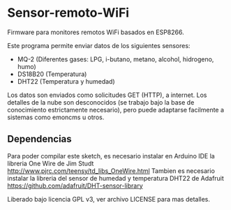 # Sensor-remoto-WiFi
Firmware para monitores remotos WiFi basados en ESP8266.

Este programa permite enviar datos de los siguientes sensores:
- MQ-2 (Diferentes gases: LPG, i-butano, metano, alcohol, hidrogeno, humo)
- DS18B20 (Temperatura)
- DHT22 (Temperatura y humedad)

Los datos son enviados como solicitudes GET (HTTP), a internet. Los detalles de la nube son desconocidos (se trabajo bajo la base de conocimiento estrictamente necesario), pero puede adaptarse facilmente a sistemas como emoncms u otros.

Dependencias
------------
Para poder compilar este sketch, es necesario instalar en Arduino IDE la libreria One Wire de Jim Studt
http://www.pjrc.com/teensy/td_libs_OneWire.html
Tambien es necesario instalar la libreria del sensor de humedad y temperatura DHT22 de Adafruit
https://github.com/adafruit/DHT-sensor-library

Liberado bajo licencia GPL v3, ver archivo LICENSE para mas detalles.
